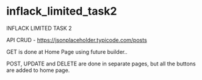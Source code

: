 # inflack_limited_task2

INFLACK LIMITED TASK 2

API CRUD - https://jsonplaceholder.typicode.com/posts

GET is done at Home Page using future builder..

POST, UPDATE and DELETE are done in separate pages, but all the buttons are added to home page.